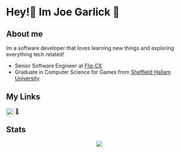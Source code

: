 # Hey!👋 Im Joe Garlick 🧄

## About me

Im a software developer that loves learning new things and exploring everything tech related!

- Senior Software Engineer at [Flip CX]([https://ciptex.com](https://flipcx.com/))
- Graduate in Computer Science for Games from [Sheffield Hallam University](https://www.shu.ac.uk/)

## My Links

<a href="https://www.linkedin.com/in/joe-garlick-b8b8b1117/">
  <img align="left" alt="Joe Garlicks's LinkedIn" width="22px" src="https://raw.githubusercontent.com/peterthehan/peterthehan/master/assets/linkedin.svg" />
</a>
<a href="https://garlickbread.com/">
  🧄
</a>
<br>

## Stats

<p align="center"> <img src="https://github-readme-stats.vercel.app/api?username=jcbjoe&count_private=true&show_icons=true&theme=gotham" /> </p>
